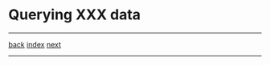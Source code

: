 # Querying XXX data

<!-- In this page, cover:

Tiering table data onto different hardware
Enriching at query time against real-time KV data (lookups)
Enriching at query time against KV data (lookups)
Using approximation techniques automatically
Querying real-time data immediately, event-by-event
Running queries for exploration UIs (Interactive / Grafana)
Scaling throughput for interactive queries
Laning and prioritizing queries

-->

---

[back](03-optimize.md) [index](README.md) [next](05-manage.md) 

---